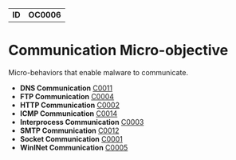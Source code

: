 <table>
<tr>
<td><b>ID</b></td>
<td><b>OC0006</b></td>
</tr>
</table>


# Communication Micro-objective #
Micro-behaviors that enable malware to communicate.

* **DNS Communication** [C0011](../communication/dns-communication.md)
* **FTP Communication** [C0004](../communication/ftp-communication.md)
* **HTTP Communication** [C0002](../communication/http-communication.md)
* **ICMP Communication** [C0014](../communication/icmp-communication.md)
* **Interprocess Communication** [C0003](../communication/interprocess-communication.md)
* **SMTP Communication** [C0012](../communication/smtp-communication.md)
* **Socket Communication** [C0001](../communication/socket-communication.md)
* **WinINet Communication** [C0005](../communication/wininet.md)
